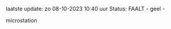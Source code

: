 laatste update: 
zo 08-10-2023 10:40   uur 
Status: FAALT - geel - 
<div class="service Y">microstation</div>